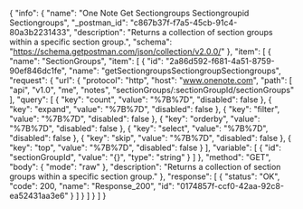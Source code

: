 {
  "info": {
    "name": "One Note Get Sectiongroups Sectiongroupid Sectiongroups",
    "_postman_id": "c867b37f-f7a5-45cb-91c4-80a3b2231433",
    "description": "Returns a collection of section groups within a specific section group.",
    "schema": "https://schema.getpostman.com/json/collection/v2.0.0/"
  },
  "item": [
    {
      "name": "SectionGroups",
      "item": [
        {
          "id": "2a86d592-f681-4a51-8759-90ef846dc1fe",
          "name": "getSectiongroupsSectiongroupSectiongroups",
          "request": {
            "url": {
              "protocol": "http",
              "host": "www.onenote.com",
              "path": [
                "api",
                "v1.0",
                "me",
                "notes",
                "sectionGroups/:sectionGroupId/sectionGroups"
              ],
              "query": [
                {
                  "key": "count",
                  "value": "%7B%7D",
                  "disabled": false
                },
                {
                  "key": "expand",
                  "value": "%7B%7D",
                  "disabled": false
                },
                {
                  "key": "filter",
                  "value": "%7B%7D",
                  "disabled": false
                },
                {
                  "key": "orderby",
                  "value": "%7B%7D",
                  "disabled": false
                },
                {
                  "key": "select",
                  "value": "%7B%7D",
                  "disabled": false
                },
                {
                  "key": "skip",
                  "value": "%7B%7D",
                  "disabled": false
                },
                {
                  "key": "top",
                  "value": "%7B%7D",
                  "disabled": false
                }
              ],
              "variable": [
                {
                  "id": "sectionGroupId",
                  "value": "{}",
                  "type": "string"
                }
              ]
            },
            "method": "GET",
            "body": {
              "mode": "raw"
            },
            "description": "Returns a collection of section groups within a specific section group."
          },
          "response": [
            {
              "status": "OK",
              "code": 200,
              "name": "Response_200",
              "id": "0174857f-ccf0-42aa-92c8-ea52431aa3e6"
            }
          ]
        }
      ]
    }
  ]
}